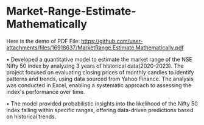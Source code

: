 
# Market-Range-Estimate-Mathematically

Here is the demo of PDF File: https://github.com/user-attachments/files/16918637/MarketRange.Estimate.Mathematically.pdf

• Developed a quantitative model to estimate the market range of the NSE Nifty 50 index by analyzing 3 years of historical data(2020-2023). The project focused on evaluating closing prices of monthly candles to identify patterns and trends, using data sourced from Yahoo Finance. The analysis was conducted in Excel, enabling a systematic approach to assessing the index's performance over time.

• The model provided probabilistic insights into the likelihood of the Nifty 50 index falling within specific ranges, offering data-driven predictions based on historical trends.
